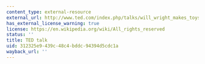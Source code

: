 ```yaml
---
content_type: external-resource
external_url: http://www.ted.com/index.php/talks/will_wright_makes_toys_that_make_worlds.html
has_external_license_warning: true
license: https://en.wikipedia.org/wiki/All_rights_reserved
status: ''
title: TED talk
uid: 312325e9-439c-48c4-bddc-94394d5cdc1a
wayback_url: ''
---
```

